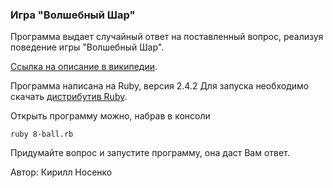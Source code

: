 ### Игра "Волшебный Шар"

Программа выдает случайный ответ на поставленный вопрос,
реализуя поведение игры "Волшебный Шар". 

[Ссылка на описание в википедии](https://ru.wikipedia.org/wiki/Magic_8_ball).

Программа написана на Ruby, версия 2.4.2
Для запуска необходимо скачать [дистрибутив Ruby](https://www.ruby-lang.org/ru/downloads/).

Открыть программу можно, набрав в консоли

```
ruby 8-ball.rb 
```

Придумайте вопрос и запустите программу, она даст Вам ответ.


Автор: Кирилл Носенко
